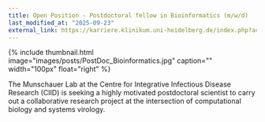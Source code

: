 ```yaml
---
title: Open Position - Postdoctoral fellow in Bioinformatics (m/w/d)
last_modified_at: "2025-09-23"
external_link: https://karriere.klinikum.uni-heidelberg.de/index.php?ac=jobad&id=26142
---
```


{% include thumbnail.html 
  image="images/posts/PostDoc_Bioinformatics.jpg" 
  caption="" 
  width="100px"
  float="right"
%}

The Munschauer Lab at the Centre for Integrative Infectious Disease Research (CIID) is seeking a highly motivated postdoctoral scientist to carry out a collaborative research project at the intersection of computational biology and systems virology.